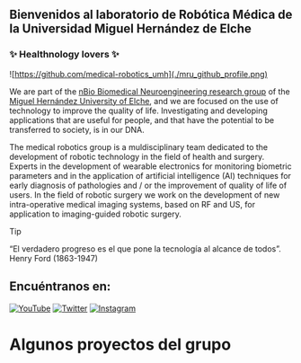 ## Bienvenidos al laboratorio de Robótica Médica de la Universidad Miguel Hernández de Elche
### ✨ Healthnology lovers ✨

![https://github.com/medical-robotics_umh](./mru_github_profile.png)

We are part of the [nBio Biomedical Neuroengineering research group](http://nbio.umh.es) of the [Miguel Hernández University of Elche](https://www.umh.es), and we are focused on the use of technology to improve the quality of life. Investigating and developing applications that are useful for people, and that have the potential to be transferred to society, is in our DNA.

The medical robotics group is a muldisciplinary team dedicated to the development of robotic technology in the field of health and surgery. Experts in the development of wearable electronics for monitoring biometric parameters and in the application of artificial intelligence (AI) techniques for early diagnosis of pathologies and / or the improvement of quality of life of users. In the field of robotic surgery we work on the development of new intra-operative medical imaging systems, based on RF and US, for application to imaging-guided robotic surgery. 

>[!TIP]
>“El verdadero progreso es el que pone la tecnología al alcance de todos”. Henry Ford (1863-1947)

## Encuéntranos en:
[![YouTube](https://img.shields.io/badge/YouTube-Medical_Robotics_UMH-FF0000?style=for-the-badge&logo=youtube&logoColor=white&labelColor=101010)](https://youtube.com/@grupoinvestigacionnbio3463)
[![Twitter](https://img.shields.io/badge/Twitter-@MedRobotics_UMH-1DA1F2?style=for-the-badge&logo=twitter&logoColor=white&labelColor=101010)](https://twitter.com/medrobotics_UMH)
[![Instagram](https://img.shields.io/badge/Instagram-@MedRobotics_UMH-E4405F?style=for-the-badge&logo=instagram&logoColor=white&labelColor=101010)](https://instagram.com/MedRobotics_UMH)


# Algunos proyectos del grupo
